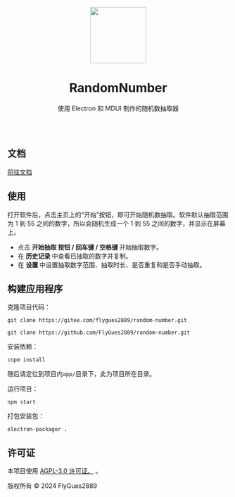<p style="text-align:center">
  <img src="https://github.com/user-attachments/assets/cb48b9fc-fcf0-4502-b92c-ceb01ae12124" width="128">
</p>
<h1 align="center">RandomNumber</h1>
<p align="center">使用 Electron 和 MDUI 制作的随机数抽取器</p>

<br><br>
<h2>文档</h2>
<a href="https://flygues2889.github.io/random-number/">前往文档</a>

<h2>使用</h2>
<p>打开软件后，点击主页上的“开始”按钮，即可开始随机数抽取。软件默认抽取范围为 1 到 55 之间的数字，所以会随机生成一个 1 到 55 之间的数字，并显示在屏幕上。</p>
<ul>
  <li>
    点击
    <b>
      <mdui-icon name="play_arrow--outlined" style="font-size: medium;"></mdui-icon>
      开始抽取
      按钮 / 回车键 / 空格键
    </b> 开始抽取数字。
  </li>
  <li>
    在
    <b>
      <mdui-icon name="history--outlined" style="font-size: medium;"></mdui-icon>
      历史记录
    </b>
    中查看已抽取的数字并复制。
  </li>
  <li>
    在
    <b>
      <mdui-icon name="settings--outlined" style="font-size: medium;"></mdui-icon>
      设置
    </b>
    中设置抽取数字范围、抽取时长、是否重复和是否手动抽取。
  </li>
</ul>

<h2>构建应用程序</h2>
<p class="bold">克隆项目代码：</p>
<pre><code>git clone https://gitee.com/flygues2889/random-number.git</code></pre>

<pre><code>git clone https://github.com/FlyGues2889/random-number.git</code></pre>
<p class="bold">安装依赖：</p>
<pre><code style="display: inline-block;">cnpm install</code></pre>
<p>随后请定位到项目内<code>app/</code>目录下，此为项目所在目录。</p>
<p class="bold">运行项目：</p>
<pre><code>npm start</code></pre>
<p class="bold">打包安装包：</p>
<pre><code>electron-packager .</code></pre>

<h2 id="license">许可证</h2>
<p>本项目使用 <a href="https://gitee.com/flygues2889/random-number/blob/main/LICENSE">AGPL-3.0 许可证。</a> 。
</p>
<p>版权所有 © 2024 FlyGues2889</p>
